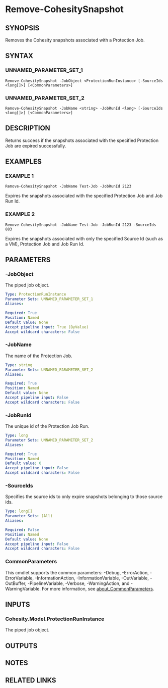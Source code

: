 # Remove-CohesitySnapshot

## SYNOPSIS
Removes the Cohesity snapshots associated with a Protection Job.

## SYNTAX

### UNNAMED_PARAMETER_SET_1
```
Remove-CohesitySnapshot -JobObject <ProtectionRunInstance> [-SourceIds <long[]>] [<CommonParameters>]
```

### UNNAMED_PARAMETER_SET_2
```
Remove-CohesitySnapshot -JobName <string> -JobRunId <long> [-SourceIds <long[]>] [<CommonParameters>]
```

## DESCRIPTION
Returns success if the snapshots associated with the specified Protection Job are expired successfully.

## EXAMPLES

### EXAMPLE 1
```
Remove-CohesitySnapshot -JobName Test-Job -JobRunId 2123
```

Expires the snapshots associated with the specified Protection Job and Job Run Id.

### EXAMPLE 2
```
Remove-CohesitySnapshot -JobName Test-Job -JobRunId 2123 -SourceIds 883
```

Expires the snapshots associated with only the specified Source Id (such as a VM), Protection Job and Job Run Id.

## PARAMETERS

### -JobObject
The piped job object.

```yaml
Type: ProtectionRunInstance
Parameter Sets: UNNAMED_PARAMETER_SET_1
Aliases:

Required: True
Position: Named
Default value: None
Accept pipeline input: True (ByValue)
Accept wildcard characters: False
```

### -JobName
The name of the Protection Job.

```yaml
Type: string
Parameter Sets: UNNAMED_PARAMETER_SET_2
Aliases:

Required: True
Position: Named
Default value: None
Accept pipeline input: False
Accept wildcard characters: False
```

### -JobRunId
The unique id of the Protection Job Run.

```yaml
Type: long
Parameter Sets: UNNAMED_PARAMETER_SET_2
Aliases:

Required: True
Position: Named
Default value: 0
Accept pipeline input: False
Accept wildcard characters: False
```

### -SourceIds
Specifies the source ids to only expire snapshots belonging to those source ids.

```yaml
Type: long[]
Parameter Sets: (All)
Aliases:

Required: False
Position: Named
Default value: None
Accept pipeline input: False
Accept wildcard characters: False
```

### CommonParameters
This cmdlet supports the common parameters: -Debug, -ErrorAction, -ErrorVariable, -InformationAction, -InformationVariable, -OutVariable, -OutBuffer, -PipelineVariable, -Verbose, -WarningAction, and -WarningVariable. For more information, see [about_CommonParameters](http://go.microsoft.com/fwlink/?LinkID=113216).

## INPUTS

### Cohesity.Model.ProtectionRunInstance
The piped job object.

## OUTPUTS

## NOTES

## RELATED LINKS
